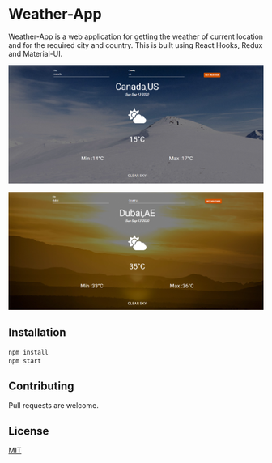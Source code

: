 # Weather-App

Weather-App is a web application for getting the weather of current location and for the required city and country.
This is built using React Hooks, Redux and Material-UI.

![alt text](https://github.com/ChakravarthiChowdary/Weather-App/blob/master/src/Weather-App.PNG)

![alt text](https://github.com/ChakravarthiChowdary/Weather-App/blob/master/src/Weather-App2.PNG)

## Installation

```bash
npm install
npm start
```

## Contributing

Pull requests are welcome.

## License

[MIT](https://choosealicense.com/licenses/mit/)
